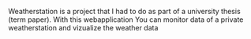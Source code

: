 Weatherstation is a project that I had to do as part of a university thesis (term paper). With this webapplication You can monitor data of a private weatherstation and vizualize the weather data
